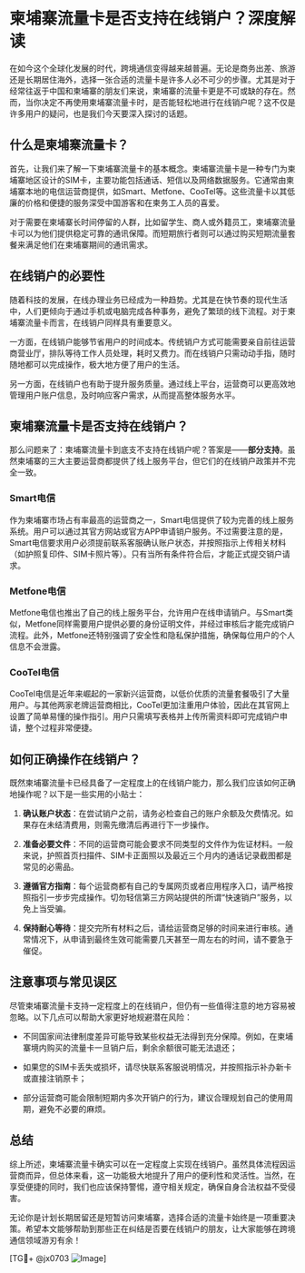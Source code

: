 # 柬埔寨流量卡是否支持在线销户？深度解读

在如今这个全球化发展的时代，跨境通信变得越来越普遍。无论是商务出差、旅游还是长期居住海外，选择一张合适的流量卡是许多人必不可少的步骤。尤其是对于经常往返于中国和柬埔寨的朋友们来说，柬埔寨的流量卡更是不可或缺的存在。然而，当你决定不再使用柬埔寨流量卡时，是否能轻松地进行在线销户呢？这不仅是许多用户的疑问，也是我们今天要深入探讨的话题。

## 什么是柬埔寨流量卡？

首先，让我们来了解一下柬埔寨流量卡的基本概念。柬埔寨流量卡是一种专门为柬埔寨地区设计的SIM卡，主要功能包括通话、短信以及网络数据服务。它通常由柬埔寨本地的电信运营商提供，如Smart、Metfone、CooTel等。这些流量卡以其低廉的价格和便捷的服务深受中国游客和在柬务工人员的喜爱。

对于需要在柬埔寨长时间停留的人群，比如留学生、商人或外籍员工，柬埔寨流量卡可以为他们提供稳定可靠的通讯保障。而短期旅行者则可以通过购买短期流量套餐来满足他们在柬埔寨期间的通讯需求。

## 在线销户的必要性

随着科技的发展，在线办理业务已经成为一种趋势。尤其是在快节奏的现代生活中，人们更倾向于通过手机或电脑完成各种事务，避免了繁琐的线下流程。对于柬埔寨流量卡而言，在线销户同样具有重要意义。

一方面，在线销户能够节省用户的时间成本。传统销户方式可能需要亲自前往运营商营业厅，排队等待工作人员处理，耗时又费力。而在线销户只需动动手指，随时随地都可以完成操作，极大地方便了用户的生活。

另一方面，在线销户也有助于提升服务质量。通过线上平台，运营商可以更高效地管理用户账户信息，及时响应客户需求，从而提高整体服务水平。

## 柬埔寨流量卡是否支持在线销户？

那么问题来了：柬埔寨流量卡到底支不支持在线销户呢？答案是——**部分支持**。虽然柬埔寨的三大主要运营商都提供了线上服务平台，但它们的在线销户政策并不完全一致。

### Smart电信
作为柬埔寨市场占有率最高的运营商之一，Smart电信提供了较为完善的线上服务系统。用户可以通过其官方网站或官方APP申请销户服务。不过需要注意的是，Smart电信要求用户必须提前联系客服确认账户状态，并按照指示上传相关材料（如护照复印件、SIM卡照片等）。只有当所有条件符合后，才能正式提交销户请求。

### Metfone电信
Metfone电信也推出了自己的线上服务平台，允许用户在线申请销户。与Smart类似，Metfone同样需要用户提供必要的身份证明文件，并经过审核后才能完成销户流程。此外，Metfone还特别强调了安全性和隐私保护措施，确保每位用户的个人信息不会泄露。

### CooTel电信
CooTel电信是近年来崛起的一家新兴运营商，以低价优质的流量套餐吸引了大量用户。与其他两家老牌运营商相比，CooTel更加注重用户体验，因此在其官网上设置了简单易懂的操作指引。用户只需填写表格并上传所需资料即可完成销户申请，整个过程非常便捷。

## 如何正确操作在线销户？

既然柬埔寨流量卡已经具备了一定程度上的在线销户能力，那么我们应该如何正确地操作呢？以下是一些实用的小贴士：

1. **确认账户状态**：在尝试销户之前，请务必检查自己的账户余额及欠费情况。如果存在未结清费用，则需先缴清后再进行下一步操作。
   
2. **准备必要文件**：不同的运营商可能会要求不同类型的文件作为佐证材料。一般来说，护照首页扫描件、SIM卡正面照以及最近三个月内的通话记录截图都是常见的必需品。

3. **遵循官方指南**：每个运营商都有自己的专属网页或者应用程序入口，请严格按照指引一步步完成操作。切勿轻信第三方网站提供的所谓“快速销户”服务，以免上当受骗。

4. **保持耐心等待**：提交完所有材料之后，请给运营商足够的时间来进行审核。通常情况下，从申请到最终生效可能需要几天甚至一周左右的时间，请不要急于催促。

## 注意事项与常见误区

尽管柬埔寨流量卡支持一定程度上的在线销户，但仍有一些值得注意的地方容易被忽略。以下几点可以帮助大家更好地规避潜在风险：

- 不同国家间法律制度差异可能导致某些权益无法得到充分保障。例如，在柬埔寨境内购买的流量卡一旦销户后，剩余余额很可能无法退还；
  
- 如果您的SIM卡丢失或损坏，请尽快联系客服说明情况，并按照指示补办新卡或直接注销原卡；
  
- 部分运营商可能会限制短期内多次开销户的行为，建议合理规划自己的使用周期，避免不必要的麻烦。

## 总结

综上所述，柬埔寨流量卡确实可以在一定程度上实现在线销户。虽然具体流程因运营商而异，但总体来看，这一功能极大地提升了用户的便利性和灵活性。当然，在享受便捷的同时，我们也应该保持警惕，遵守相关规定，确保自身合法权益不受侵害。

无论你是计划长期居留还是短暂访问柬埔寨，选择合适的流量卡始终是一项重要决策。希望本文能够帮助到那些正在纠结是否要在线销户的朋友，让大家能够在跨境通信领域游刃有余！

[TG💪+ @jx0703 ![Image](https://github.com/user-attachments/assets/dbca1d08-cadb-493c-b0ec-ad6f7a83f270)]